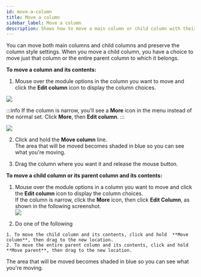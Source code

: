 ```yaml
---
id: move-a-column
title: Move a column
sidebar_label: Move a column
description: Shows how to move a main column or child column with their contents.
---
```


You can move both main columns and child columns and preserve the column style settings. When you move a child column, you have a choice to move just that column or the entire parent column to which it belongs.

**To move a column and its contents:**

  1. Mouse over the module options in the column you want to move and click the **Edit column** icon to display the column choices.

![](/img/move-column-1.jpg)

:::info
If the column is narrow, you'll see a **More** icon in the menu instead of the normal set. Click **More**, then **Edit
column**.
:::

![](/img/move-column-2.png)

  2. Click and hold the **Move column** line.  
The area that will be moved becomes shaded in blue so you can see what you're
moving.

  3. Drag the column where you want it and release the mouse button.

**To move a child column or its parent column and its contents:**

  1. Mouse over the module options in a column you want to move and click the  **Edit column**  icon to display the column choices.  
If the column is narrow, click the **More** icon, then click **Edit Column**, as shown in the following screenshot.  
![](/img/move-column-3.png)

  2. Do one of the following  

    1. To move the child column and its contents, click and hold  **Move column**, then drag to the new location.
    2. To move the entire parent column and its contents, click and hold  **Move parent**, then drag to the new location.

The area that will be moved becomes shaded in blue so you can see what you're
moving.
